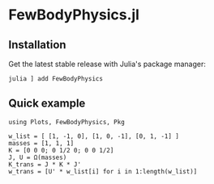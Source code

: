 # FewBodyPhysics.jl

## Installation

Get the latest stable release with Julia's package manager:

```
julia ] add FewBodyPhysics
```

## Quick example


```@example test
using Plots, FewBodyPhysics, Pkg

w_list = [ [1, -1, 0], [1, 0, -1], [0, 1, -1] ]
masses = [1, 1, 1]
K = [0 0 0; 0 1/2 0; 0 0 1/2]
J, U = Ω(masses)
K_trans = J * K * J'
w_trans = [U' * w_list[i] for i in 1:length(w_list)]
```